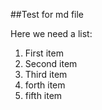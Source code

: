 ##Test for md file

Here we need a list:

1. First item
2. Second item
3. Third item
4. forth item
5. fifth item
